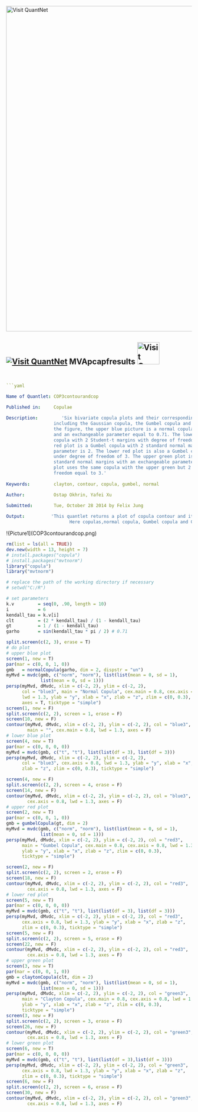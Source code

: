 
[<img src="https://github.com/QuantLet/Styleguide-and-FAQ/blob/master/pictures/banner.png" width="880" alt="Visit QuantNet">](http://quantlet.de/index.php?p=info)

## [<img src="https://github.com/QuantLet/Styleguide-and-Validation-procedure/blob/master/pictures/qloqo.png" alt="Visit QuantNet">](http://quantlet.de/) **MVApcapfresults** [<img src="https://github.com/QuantLet/Styleguide-and-Validation-procedure/blob/master/pictures/QN2.png" width="60" alt="Visit QuantNet 2.0">](http://quantlet.de/d3/ia)

```yaml


```yaml

Name of Quantlet: COP3contourandcop
 
Published in:     Copulae

Description:		 'Six bivariate copula plots and their corresponding contour plots are created
                  including the Gaussian copula, the Gumbel copula and the Clayton copula. In 
                  the figure, the upper blue picture is a normal copula with 2 Gaussian margins
                  and an exchangeable parameter equal to 0.71. The lower blue plot is a normal 
                  copula with 2 Student-t margins with degree of freedom equal to 3. The upper 
                  red plot is a Gumbel copula with 2 standard normal margins and an exchangeable
                  parameter is 2. The lower red plot is also a Gumbel copula with 2 t margins 
                  under degree of freedom of 3. The upper green plot is a Clayton copula with 2 
                  standard normal margins with an exchangeable parameter of 2. The lower green 
                  plot uses the same copula with the upper green but 2 t margins with degree of 
                  freedom equal to 3.' 
  
Keywords:         clayton, contour, copula, gumbel, normal

Author:           Ostap Okhrin, Yafei Xu

Submitted:        Tue, October 28 2014 by Felix Jung
     
Output:          'This quantlet returns a plot of copula contour and its CDF in 3D.
			            Here copulas,normal copula, Gumbel copula and Clayton copula, are included.'


```

!{Picture1](COP3contourandcop.png)

```r
rm(list = ls(all = TRUE))
dev.new(width = 13, height = 7)
# install.packages("copula")
# install.packages("mvtnorm")
library("copula")
library("mvtnorm")

# replace the path of the working directory if necessary
# setwd("C:/R") 

# set parameters
k.v         = seq(0, .90, length = 10)
i           = 6
kendall_tau = k.v[i]
clt         = (2 * kendall_tau) / (1 - kendall_tau)
gt          = 1 / (1 - kendall_tau)
garho       = sin(kendall_tau * pi / 2) # 0.71

split.screen(c(2, 3), erase = T) 
# do plot
# upper blue plot
screen(1, new = T)
par(mar = c(0, 0, 1, 0))
gmb   = normalCopula(garho, dim = 2, dispstr = "un")
myMvd = mvdc(gmb, c("norm", "norm"), list(list(mean = 0, sd = 1), 
             list(mean = 0, sd = 1)))
persp(myMvd, dMvdc, xlim = c(-2, 2), ylim = c(-2, 2), 
      col = "blue3", main = "Normal Copula", cex.main = 0.8, cex.axis = 0.8,
      lwd = 1.3, ylab = "y", xlab = "x", zlab = "z", zlim = c(0, 0.3), 
      axes = T, ticktype = "simple") 
screen(1, new = F)
split.screen(c(2, 2), screen = 1, erase = F) 
screen(10, new = F)
contour(myMvd, dMvdc, xlim = c(-2, 2), ylim = c(-2, 2), col = "blue3",
        main = "", cex.main = 0.8, lwd = 1.3, axes = F) 
# lower blue plot
screen(4, new = T)
par(mar = c(0, 0, 0, 0))
myMvd = mvdc(gmb, c("t", "t"), list(list(df = 3), list(df = 3)))
persp(myMvd, dMvdc, xlim = c(-2, 2), ylim = c(-2, 2),
      col = "blue3", cex.axis = 0.8, lwd = 1.3, ylab = "y", xlab = "x",
      zlab = "z", zlim = c(0, 0.3), ticktype = "simple")

screen(4, new = F)
split.screen(c(2, 2), screen = 4, erase = F) 
screen(14, new = F)
contour(myMvd, dMvdc, xlim = c(-2, 2), ylim = c(-2, 2), col = "blue3",
        cex.axis = 0.8, lwd = 1.3, axes = F)
# upper red plot
screen(2, new = T)
par(mar = c(0, 0, 1, 0))
gmb = gumbelCopula(gt, dim = 2)
myMvd = mvdc(gmb, c("norm", "norm"), list(list(mean = 0, sd = 1), 
             list(mean = 0, sd = 1)))
persp(myMvd, dMvdc, xlim = c(-2, 2), ylim = c(-2, 2), col = "red3",
      main = "Gumbel Copula", cex.main = 0.8, cex.axis = 0.8, lwd = 1.3,
      ylab = "y", xlab = "x", zlab = "z", zlim = c(0, 0.3),
      ticktype = "simple")

screen(2, new = F)
split.screen(c(2, 2), screen = 2, erase = F) 
screen(18, new = F)
contour(myMvd, dMvdc, xlim = c(-2, 2), ylim = c(-2, 2), col = "red3",
        cex.axis = 0.8, lwd = 1.3, axes = F)
# lower red plot
screen(5, new = T)
par(mar = c(0, 0, 0, 0))
myMvd = mvdc(gmb, c("t", "t"), list(list(df = 3), list(df = 3)))
persp(myMvd, dMvdc, xlim = c(-2, 2), ylim = c(-2, 2), col = "red3",
      cex.axis = 0.8, lwd = 1.3, ylab = "y", xlab = "x", zlab = "z",
      zlim = c(0, 0.3), ticktype = "simple")
screen(5, new = F)
split.screen(c(2, 2), screen = 5, erase = F) 
screen(22, new = F)
contour(myMvd, dMvdc, xlim = c(-2, 2), ylim = c(-2, 2), col = "red3",
        cex.axis = 0.8, lwd = 1.3, axes = F)
# upper green plot
screen(3, new = T)
par(mar = c(0, 0, 1, 0))
gmb = claytonCopula(clt, dim = 2)
myMvd = mvdc(gmb, c("norm", "norm"), list(list(mean = 0, sd = 1),
             list(mean = 0, sd = 1)))
persp(myMvd, dMvdc, xlim = c(-2, 2), ylim = c(-2, 2), col = "green3",
      main = "Clayton Copula", cex.main = 0.8, cex.axis = 0.8, lwd = 1.3,
      ylab = "y", xlab = "x", zlab = "z", zlim = c(0, 0.3),
      ticktype = "simple")
screen(3, new = F)
split.screen(c(2, 2), screen = 3, erase = F) 
screen(26, new = F)
contour(myMvd, dMvdc, xlim = c(-2, 2), ylim = c(-2, 2), col = "green3",
        cex.axis = 0.8, lwd = 1.3, axes = F)
# lower green plot
screen(6, new = T)
par(mar = c(0, 0, 0, 0))
myMvd = mvdc(gmb, c("t", "t"), list(list(df = 3),list(df = 3)))
persp(myMvd, dMvdc, xlim = c(-2, 2), ylim = c(-2, 2), col = "green3",
      cex.axis = 0.8, lwd = 1.3, ylab = "y", xlab = "x", zlab = "z",
      zlim = c(0, 0.3), ticktype = "simple")
screen(6, new = F)
split.screen(c(2, 2), screen = 6, erase = F) 
screen(30, new = F)
contour(myMvd, dMvdc, xlim = c(-2, 2), ylim = c(-2, 2), col = "green3",
        cex.axis = 0.8, lwd = 1.3, axes = F)
```
